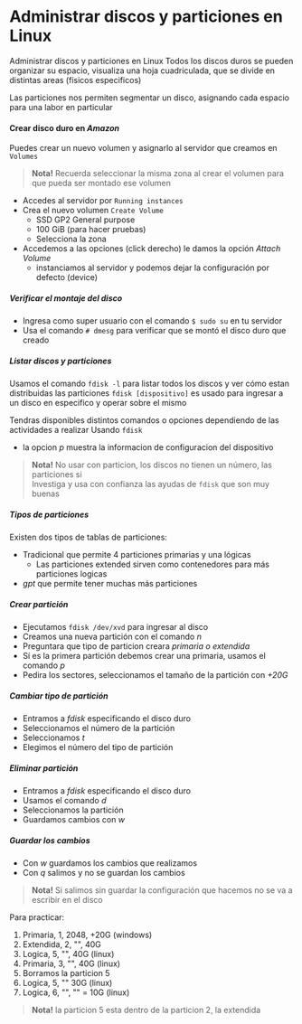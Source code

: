 # Administrar discos y particiones en Linux

Administrar discos y particiones en Linux
Todos los discos duros se pueden organizar su espacio, visualiza una hoja cuadriculada, que se divide en distintas areas (físicos especificos)

Las particiones nos permiten segmentar un disco, asignando cada espacio para una labor en particular

#### Crear disco duro en _Amazon_
Puedes crear un nuevo volumen y asignarlo al servidor que creamos en `Volumes`

> **Nota!** Recuerda seleccionar la misma zona al crear el volumen para que pueda ser montado ese volumen

- Accedes al servidor por `Running instances`
- Crea el nuevo volumen `Create Volume`
  - SSD GP2 General purpose
  - 100 GiB (para hacer pruebas)
  - Selecciona la zona
- Accedemos a las opciones (click derecho) le damos la opción _Attach Volume_
  - instanciamos al servidor y podemos dejar la configuración por defecto (device)

##### Verificar el montaje del disco
- Ingresa como super usuario con el comando `$ sudo su` en tu servidor
- Usa el comando `# dmesg` para verificar que se montó el disco duro que creado

##### Listar discos y particiones
Usamos el comando `fdisk -l` para listar todos los discos y ver cómo estan distribuidas las particiones
`fdisk [dispositivo]` es usado para ingresar a un disco en especifico y operar sobre el mismo


Tendras disponibles distintos comandos o opciones dependiendo de las actividades a realizar
Usando `fdisk`
- la opcion _p_ muestra la informacion de configuracion del dispositivo

> **Nota!** No usar con particion, los discos no tienen un número, las particiones si  
Investiga y usa con confianza las ayudas de `fdisk` que son muy buenas

##### Tipos de particiones
Existen dos tipos de tablas de particiones:
- Tradicional que permite 4 particiones primarias y una lógicas
  - Las particiones extended sirven como contenedores para más particiones logicas
- _gpt_ que permite tener muchas más particiones

##### Crear partición
- Ejecutamos `fdisk /dev/xvd` para ingresar al disco
- Creamos una nueva partición con el comando _n_
- Preguntara que tipo de particion creara _primaria o extendida_
- Sí es la primera partición debemos crear una primaria, usamos el comando _p_
- Pedira los sectores, seleccionamos el tamaño de la partición con _+20G_

##### Cambiar tipo de partición
- Entramos a _fdisk_ especificando el disco duro
- Seleccionamos el número de la partición
- Seleccionamos _t_
- Elegimos el número del tipo de partición

##### Eliminar partición
- Entramos a _fdisk_ especificando el disco duro
- Usamos el comando _d_
- Seleccionamos la partición
- Guardamos cambios con _w_

##### Guardar los cambios
- Con _w_ guardamos los cambios que realizamos
- Con _q_ salimos y no se guardan los cambios

> **Nota!** Si salimos sin guardar la configuración que hacemos no se va a escribir en el disco

Para practicar:
1. Primaria, 1, 2048, +20G (windows)
1. Extendida, 2, "", 40G
1. Logica, 5, "", 40G (linux)
1. Primaria, 3, "", 40G (linux)
1. Borramos la particion 5
1. Logica, 5, "" 30G (linux)
1. Logica, 6, "", "" = 10G (linux)

> **Nota!** la particion 5 esta dentro de la particion 2, la extendida
